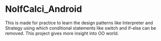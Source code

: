 # NoIfCalci_Android
This is made for practice to learn the design patterns like Interpreter and Strategy using which conditional statements like switch and if-else can be removed. This project gives more insight into OO world. 
